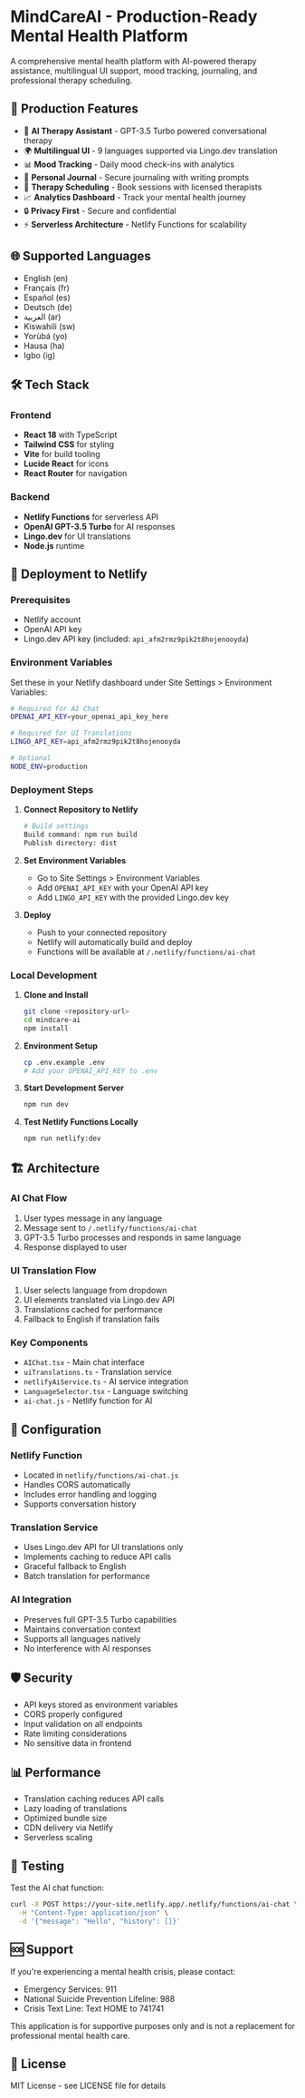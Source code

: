 # MindCareAI - Production-Ready Mental Health Platform

A comprehensive mental health platform with AI-powered therapy assistance, multilingual UI support, mood tracking, journaling, and professional therapy scheduling.

## 🚀 Production Features

- 🤖 **AI Therapy Assistant** - GPT-3.5 Turbo powered conversational therapy
- 🌍 **Multilingual UI** - 9 languages supported via Lingo.dev translation
- 📊 **Mood Tracking** - Daily mood check-ins with analytics
- 📝 **Personal Journal** - Secure journaling with writing prompts
- 📅 **Therapy Scheduling** - Book sessions with licensed therapists
- 📈 **Analytics Dashboard** - Track your mental health journey
- 🔒 **Privacy First** - Secure and confidential
- ⚡ **Serverless Architecture** - Netlify Functions for scalability

## 🌐 Supported Languages

- English (en)
- Français (fr)
- Español (es)
- Deutsch (de)
- العربية (ar)
- Kiswahili (sw)
- Yorùbá (yo)
- Hausa (ha)
- Igbo (ig)

## 🛠 Tech Stack

### Frontend
- **React 18** with TypeScript
- **Tailwind CSS** for styling
- **Vite** for build tooling
- **Lucide React** for icons
- **React Router** for navigation

### Backend
- **Netlify Functions** for serverless API
- **OpenAI GPT-3.5 Turbo** for AI responses
- **Lingo.dev** for UI translations
- **Node.js** runtime

## 🚀 Deployment to Netlify

### Prerequisites
- Netlify account
- OpenAI API key
- Lingo.dev API key (included: `api_afm2rmz9pik2t8hojenooyda`)

### Environment Variables

Set these in your Netlify dashboard under Site Settings > Environment Variables:

```bash
# Required for AI Chat
OPENAI_API_KEY=your_openai_api_key_here

# Required for UI Translations
LINGO_API_KEY=api_afm2rmz9pik2t8hojenooyda

# Optional
NODE_ENV=production
```

### Deployment Steps

1. **Connect Repository to Netlify**
   ```bash
   # Build settings
   Build command: npm run build
   Publish directory: dist
   ```

2. **Set Environment Variables**
   - Go to Site Settings > Environment Variables
   - Add `OPENAI_API_KEY` with your OpenAI API key
   - Add `LINGO_API_KEY` with the provided Lingo.dev key

3. **Deploy**
   - Push to your connected repository
   - Netlify will automatically build and deploy
   - Functions will be available at `/.netlify/functions/ai-chat`

### Local Development

1. **Clone and Install**
   ```bash
   git clone <repository-url>
   cd mindcare-ai
   npm install
   ```

2. **Environment Setup**
   ```bash
   cp .env.example .env
   # Add your OPENAI_API_KEY to .env
   ```

3. **Start Development Server**
   ```bash
   npm run dev
   ```

4. **Test Netlify Functions Locally**
   ```bash
   npm run netlify:dev
   ```

## 🏗 Architecture

### AI Chat Flow
1. User types message in any language
2. Message sent to `/.netlify/functions/ai-chat`
3. GPT-3.5 Turbo processes and responds in same language
4. Response displayed to user

### UI Translation Flow
1. User selects language from dropdown
2. UI elements translated via Lingo.dev API
3. Translations cached for performance
4. Fallback to English if translation fails

### Key Components
- `AIChat.tsx` - Main chat interface
- `uiTranslations.ts` - Translation service
- `netlifyAiService.ts` - AI service integration
- `LanguageSelector.tsx` - Language switching
- `ai-chat.js` - Netlify function for AI

## 🔧 Configuration

### Netlify Function
- Located in `netlify/functions/ai-chat.js`
- Handles CORS automatically
- Includes error handling and logging
- Supports conversation history

### Translation Service
- Uses Lingo.dev API for UI translations only
- Implements caching to reduce API calls
- Graceful fallback to English
- Batch translation for performance

### AI Integration
- Preserves full GPT-3.5 Turbo capabilities
- Maintains conversation context
- Supports all languages natively
- No interference with AI responses

## 🛡 Security

- API keys stored as environment variables
- CORS properly configured
- Input validation on all endpoints
- Rate limiting considerations
- No sensitive data in frontend

## 📊 Performance

- Translation caching reduces API calls
- Lazy loading of translations
- Optimized bundle size
- CDN delivery via Netlify
- Serverless scaling

## 🧪 Testing

Test the AI chat function:
```bash
curl -X POST https://your-site.netlify.app/.netlify/functions/ai-chat \
  -H "Content-Type: application/json" \
  -d '{"message": "Hello", "history": []}'
```

## 🆘 Support

If you're experiencing a mental health crisis, please contact:
- Emergency Services: 911
- National Suicide Prevention Lifeline: 988
- Crisis Text Line: Text HOME to 741741

This application is for supportive purposes only and is not a replacement for professional mental health care.

## 📄 License

MIT License - see LICENSE file for details